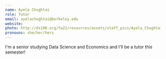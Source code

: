 ```yaml
---
name: Ayela Chughtai
role: Tutor
email: ayelachughtai@berkeley.edu
website: 
photo: http://ds100.org/fa21/resources/assets/staff_pics/Ayela_Chughtai.JPG
pronouns: she/her/hers
---
```

I'm a senior studying Data Science and Economics and I'll be a tutor this semester!
